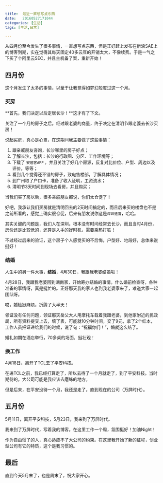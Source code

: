 ```yaml
---

title:  最近一直想写点东西
date:   20160527171044
categories: [生活]
tags: [生活,日常]

---
```


从四月份至今发生了很多事情，一直想写点东西，但是正好赶上发布在新浪SAE上的博客到期，实在觉得其每天固定40多云豆的开销太大，不像续费。于是一气之下买了个阿里云SEC，并且主机备了案，重新开始！

## 四月份

这个月发生了太多的事情，以至于让我觉得如梦幻般度过这一个月。

### 买房

**首先，我们决定以后定居长沙！**这才有了下文。

关注了一个月的房子之后，经过跟老婆的商量，终于决定在清明节跟老婆去长沙买房！

说起买房，真心是心累，在这期间我主要做了这些事情：

1. 跟亲戚朋友咨询，长沙哪里的房子好点；
1. 了解长沙，包括：长沙的行政图、分区、工作环境等；
1. 下载了 `安居客APP` ，并且关注了好几个房源，反复对比价位、户型、周边以及评价，等等；
1. 看到几个觉得还不错的房子，致电售楼部，了解具体情况；
1. 到广州取了户口卡，准备了收入证明，工资流水；
1. 清明节3天时间到现场去看房，并且购买；

当我们买了房以后，很多亲戚朋友都说，你们太仓促了！

好吧，我承认我们买房就是清明回去的2天时间搞定的，而且后来买的楼盘也不是之前所看的，感觉上确实很仓促，后来有朋友说你这是`深圳速度`，哈哈。

其实关键的问题是，我们人在深圳，根本没有时间经常去长沙，而且当时4月份，房价还是比较低的，还算是入手的好时机，需要乘热打铁！

不过经过后来的验证，这个房子个人感觉买的不后悔，户型好、地段好，总体来说挺好！

### 结婚

人生中的另一件大事，**结婚**，4月30日，我跟我老婆结婚啦！

4月28日，我跟我老婆回到湖南家，开始筹办结婚的事情。什么婚前检查呀，各种准备的事情呀，真是挺忙的。正好那天我的家人也到我老婆家来了，难道大家一起团队呀。

哎，婚检挺麻烦，折腾了大半天！

领证没有任何问题，领证那天岳父大人用摩托车载着我跟老婆，到他家附近的民政局，所有资料提交上去，填了表，可能就10分钟时间，交了9元，拿了2个红本，工作人员把证递给我们的时候，说了句：“祝福你们！”，婚就这么结了。

婚礼如期在酒店举行，70多桌的场面，挺壮观！

### 换工作

4月18日，离开了TCL去了平安科技。

在进TCL之前，我已经打算走了，所以去待了一个月就走了，到了平安科技。当时期待的，大公司可能是我应该去磨练的地方。

但是后来，在平安没待一个月，我还是走了，直到现在的公司（万屏时代）。

## 五月份

5月11日，离开平安科技，5月23日，我来到了万屏时代。

我来到了万屏时代，写着我的博客，在这里工作一个周，氛围挺好！加油Night！

作为自由惯了的人，真心适应不了大公司的约束。在这里我开始了新的征程，创业型公司有它的特质，这个是我习惯的。

## 最后

直到今天5月末了，也是周末了，祝大家开心。